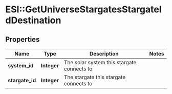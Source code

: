 # ESI::GetUniverseStargatesStargateIdDestination

## Properties
Name | Type | Description | Notes
------------ | ------------- | ------------- | -------------
**system_id** | **Integer** | The solar system this stargate connects to | 
**stargate_id** | **Integer** | The stargate this stargate connects to | 


